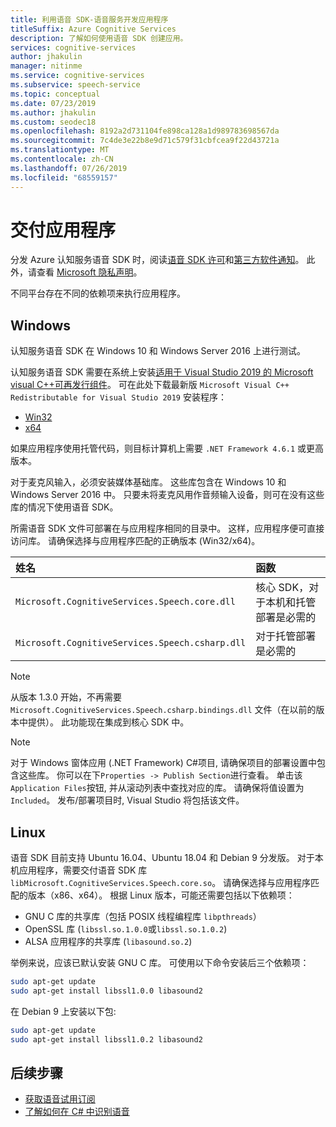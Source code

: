 ```yaml
---
title: 利用语音 SDK-语音服务开发应用程序
titleSuffix: Azure Cognitive Services
description: 了解如何使用语音 SDK 创建应用。
services: cognitive-services
author: jhakulin
manager: nitinme
ms.service: cognitive-services
ms.subservice: speech-service
ms.topic: conceptual
ms.date: 07/23/2019
ms.author: jhakulin
ms.custom: seodec18
ms.openlocfilehash: 8192a2d731104fe898ca128a1d989783698567da
ms.sourcegitcommit: 7c4de3e22b8e9d71c579f31cbfcea9f22d43721a
ms.translationtype: MT
ms.contentlocale: zh-CN
ms.lasthandoff: 07/26/2019
ms.locfileid: "68559157"
---
```

# <a name="ship-an-application"></a>交付应用程序

分发 Azure 认知服务语音 SDK 时，阅读[语音 SDK 许可](https://aka.ms/csspeech/license201809)和[第三方软件通知](https://csspeechstorage.blob.core.windows.net/drop/1.0.0/ThirdPartyNotices.html)。 此外，请查看 [Microsoft 隐私声明](https://aka.ms/csspeech/privacy)。

不同平台存在不同的依赖项来执行应用程序。

## <a name="windows"></a>Windows

认知服务语音 SDK 在 Windows 10 和 Windows Server 2016 上进行测试。

认知服务语音 SDK 需要在系统上安装[适用于 Visual Studio 2019 的 Microsoft visual C++可再发行组件](https://support.microsoft.com/help/2977003/the-latest-supported-visual-c-downloads)。 可在此处下载最新版 `Microsoft Visual C++ Redistributable for Visual Studio 2019` 安装程序：

- [Win32](https://aka.ms/vs/16/release/vc_redist.x86.exe)
- [x64](https://aka.ms/vs/16/release/vc_redist.x64.exe)

如果应用程序使用托管代码，则目标计算机上需要 `.NET Framework 4.6.1` 或更高版本。

对于麦克风输入，必须安装媒体基础库。 这些库包含在 Windows 10 和 Windows Server 2016 中。 只要未将麦克风用作音频输入设备，则可在没有这些库的情况下使用语音 SDK。

所需语音 SDK 文件可部署在与应用程序相同的目录中。 这样，应用程序便可直接访问库。 请确保选择与应用程序匹配的正确版本 (Win32/x64)。

| 姓名 | 函数
|:-----|:----|
| `Microsoft.CognitiveServices.Speech.core.dll` | 核心 SDK，对于本机和托管部署是必需的
| `Microsoft.CognitiveServices.Speech.csharp.dll` | 对于托管部署是必需的

>[!NOTE]
> 从版本 1.3.0 开始，不再需要 `Microsoft.CognitiveServices.Speech.csharp.bindings.dll` 文件（在以前的版本中提供）。 此功能现在集成到核心 SDK 中。

>[!NOTE]
> 对于 Windows 窗体应用 (.NET Framework) C#项目, 请确保项目的部署设置中包含这些库。 你可以在下`Properties -> Publish Section`进行查看。 单击该`Application Files`按钮, 并从滚动列表中查找对应的库。 请确保将值设置为`Included`。 发布/部署项目时, Visual Studio 将包括该文件。

## <a name="linux"></a>Linux

语音 SDK 目前支持 Ubuntu 16.04、Ubuntu 18.04 和 Debian 9 分发版。
对于本机应用程序，需要交付语音 SDK 库 `libMicrosoft.CognitiveServices.Speech.core.so`。
请确保选择与应用程序匹配的版本（x86、x64）。 根据 Linux 版本，可能还需要包括以下依赖项：

* GNU C 库的共享库（包括 POSIX 线程编程库 `libpthreads`）
* OpenSSL 库 (`libssl.so.1.0.0`或`libssl.so.1.0.2`)
* ALSA 应用程序的共享库 (`libasound.so.2`)

举例来说，应该已默认安装 GNU C 库。 可使用以下命令安装后三个依赖项：

```sh
sudo apt-get update
sudo apt-get install libssl1.0.0 libasound2
```

在 Debian 9 上安装以下包:

```sh
sudo apt-get update
sudo apt-get install libssl1.0.2 libasound2
```

## <a name="next-steps"></a>后续步骤

* [获取语音试用订阅](https://azure.microsoft.com/try/cognitive-services/)
* [了解如何在 C# 中识别语音](quickstart-csharp-dotnet-windows.md)
